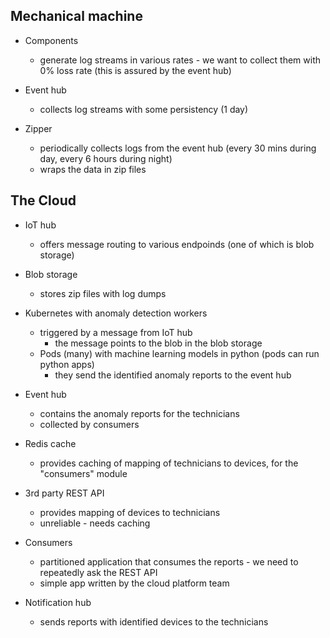 ## Mechanical machine

- Components
  - generate log streams in various rates - we want to collect them with 0% loss rate (this is assured by the event hub)

- Event hub
  - collects log streams with some persistency (1 day)

- Zipper
  - periodically collects logs from the event hub (every 30 mins during day, every 6 hours during night)
  - wraps the data in zip files

## The Cloud

- IoT hub
  - offers message routing to various endpoinds (one of which is blob storage)

- Blob storage
  - stores zip files with log dumps

- Kubernetes with anomaly detection workers
  - triggered by a message from IoT hub
    - the message points to the blob in the blob storage
  - Pods (many) with machine learning models in python (pods can run python apps)
    - they send the identified anomaly reports to the event hub

- Event hub
  - contains the anomaly reports for the technicians
  - collected by consumers

- Redis cache
  - provides caching of mapping of technicians to devices, for the "consumers" module

- 3rd party REST API 
  - provides mapping of devices to technicians
  - unreliable - needs caching

- Consumers
  - partitioned application that consumes the reports - we need to repeatedly ask the REST API
  - simple app written by the cloud platform team

- Notification hub
  - sends reports with identified devices to the technicians
